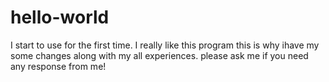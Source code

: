 # hello-world
I start to use for the first time.
I really like this program this is why ihave my some changes along with my all experiences.
please ask me if you need any response from me!
